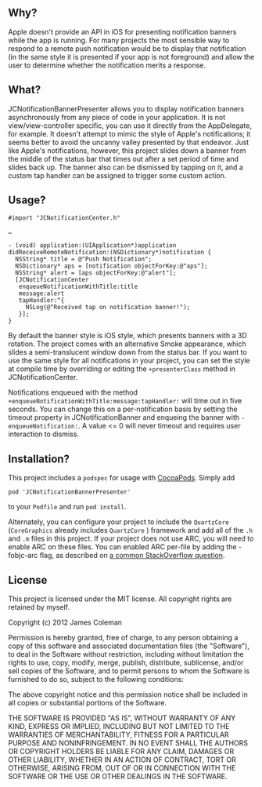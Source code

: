 Why?
----

Apple doesn't provide an API in iOS for presenting notification banners while the app is running. For many projects the most sensible way to respond to a remote push notification would be to display that notification (in the same style it is presented if your app is not foreground) and allow the user to determine whether the notification merits a response.

What?
-----

JCNotificationBannerPresenter allows you to display notification banners asynchronously from any piece of code in your application. It is not view/view-controller specific, you can use it directly from the AppDelegate, for example. It doesn't attempt to mimic the style of Apple's notifications; it seems better to avoid the uncanny valley presented by that endeavor. Just like Apple's notifications, however, this project slides down a banner from the middle of the status bar that times out after a set period of time and slides back up. The banner also can be dismissed by tapping on it, and a custom tap handler can be assigned to trigger some custom action.

Usage?
----

    #import "JCNotificationCenter.h"
    
    …
    
    - (void) application:(UIApplication*)application didReceiveRemoteNotification:(NSDictionary*)notification {
      NSString* title = @"Push Notification";
      NSDictionary* aps = [notification objectForKey:@"aps"];
      NSString* alert = [aps objectForKey:@"alert"];
      [JCNotificationCenter
       enqueueNotificationWithTitle:title
       message:alert
       tapHandler:^{
         NSLog(@"Received tap on notification banner!");
       }];
    }

By default the banner style is iOS style, which presents banners with a 3D rotation. The project comes with an alternative Smoke appearance, which slides a semi-translucent window down from the status bar. If you want to use the same style for all notifications in your project, you can set the style at compile time by overriding or editing the `+presenterClass` method in JCNotificationCenter.

Notifications enqueued with the method `+enqueueNotificationWithTitle:message:tapHandler:` will time out in five seconds. You can change this on a per-notification basis by setting the timeout property in JCNotificationBanner and enqueing the banner with `-enqueueNotification:`. A value <= 0 will never timeout and requires user interaction to dismiss.

Installation?
-------------

This project includes a `podspec` for usage with [CocoaPods](http://http://cocoapods.org/). Simply add

    pod 'JCNotificationBannerPresenter'

to your `Podfile` and run `pod install`.

Alternately, you can configure your project to include the `QuartzCore` (`CoreGraphics` already includes `QuartzCore` ) framework and add all of the `.h` and `.m` files in this project. If your project does not use ARC, you will need to enable ARC on these files. You can enabled ARC per-file by adding the -fobjc-arc flag, as described on [a common StackOverflow question](http://stackoverflow.com/questions/6646052/how-can-i-disable-arc-for-a-single-file-in-a-project).

License
-------

This project is licensed under the MIT license. All copyright rights are retained by myself.

Copyright (c) 2012 James Coleman

Permission is hereby granted, free of charge, to any person obtaining a copy
of this software and associated documentation files (the "Software"), to deal
in the Software without restriction, including without limitation the rights
to use, copy, modify, merge, publish, distribute, sublicense, and/or sell
copies of the Software, and to permit persons to whom the Software is
furnished to do so, subject to the following conditions:

The above copyright notice and this permission notice shall be included in
all copies or substantial portions of the Software.

THE SOFTWARE IS PROVIDED "AS IS", WITHOUT WARRANTY OF ANY KIND, EXPRESS OR
IMPLIED, INCLUDING BUT NOT LIMITED TO THE WARRANTIES OF MERCHANTABILITY,
FITNESS FOR A PARTICULAR PURPOSE AND NONINFRINGEMENT. IN NO EVENT SHALL THE
AUTHORS OR COPYRIGHT HOLDERS BE LIABLE FOR ANY CLAIM, DAMAGES OR OTHER
LIABILITY, WHETHER IN AN ACTION OF CONTRACT, TORT OR OTHERWISE, ARISING FROM,
OUT OF OR IN CONNECTION WITH THE SOFTWARE OR THE USE OR OTHER DEALINGS IN
THE SOFTWARE.
